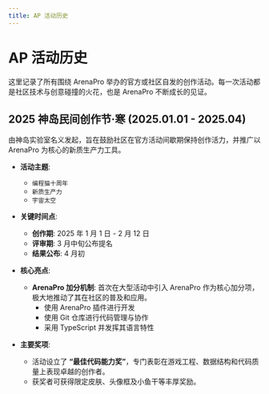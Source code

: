 ```yaml
---
title: AP 活动历史
---
```


# AP 活动历史

这里记录了所有围绕 ArenaPro 举办的官方或社区自发的创作活动。每一次活动都是社区技术与创意碰撞的火花，也是 ArenaPro 不断成长的见证。

## 2025 神岛民间创作节·寒 (2025.01.01 - 2025.04)

由神岛实验室名义发起，旨在鼓励社区在官方活动间歇期保持创作活力，并推广以 ArenaPro 为核心的新质生产力工具。

- **活动主题**:

  - `编程猫十周年`
  - `新质生产力`
  - `宇宙太空`

- **关键时间点**:

  - **创作期**: 2025 年 1 月 1 日 - 2 月 12 日
  - **评审期**: 3 月中旬公布提名
  - **结果公布**: 4 月初

- **核心亮点**:

  - **ArenaPro 加分机制**: 首次在大型活动中引入 ArenaPro 作为核心加分项，极大地推动了其在社区的普及和应用。
    - 使用 ArenaPro 插件进行开发
    - 使用 Git 仓库进行代码管理与协作
    - 采用 TypeScript 并发挥其语言特性

- **主要奖项**:
  - 活动设立了 **“最佳代码能力奖”**，专门表彰在游戏工程、数据结构和代码质量上表现卓越的创作者。
  - 获奖者可获得限定皮肤、头像框及小鱼干等丰厚奖励。
